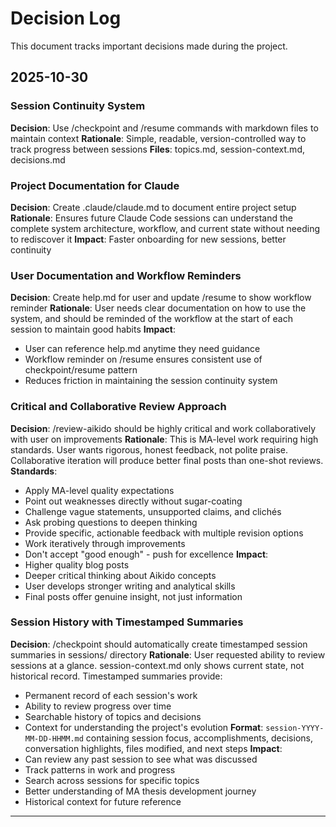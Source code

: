 # Decision Log

This document tracks important decisions made during the project.

## 2025-10-30

### Session Continuity System
**Decision**: Use /checkpoint and /resume commands with markdown files to maintain context
**Rationale**: Simple, readable, version-controlled way to track progress between sessions
**Files**: topics.md, session-context.md, decisions.md

### Project Documentation for Claude
**Decision**: Create .claude/claude.md to document entire project setup
**Rationale**: Ensures future Claude Code sessions can understand the complete system architecture, workflow, and current state without needing to rediscover it
**Impact**: Faster onboarding for new sessions, better continuity

### User Documentation and Workflow Reminders
**Decision**: Create help.md for user and update /resume to show workflow reminder
**Rationale**: User needs clear documentation on how to use the system, and should be reminded of the workflow at the start of each session to maintain good habits
**Impact**:
- User can reference help.md anytime they need guidance
- Workflow reminder on /resume ensures consistent use of checkpoint/resume pattern
- Reduces friction in maintaining the session continuity system

### Critical and Collaborative Review Approach
**Decision**: /review-aikido should be highly critical and work collaboratively with user on improvements
**Rationale**: This is MA-level work requiring high standards. User wants rigorous, honest feedback, not polite praise. Collaborative iteration will produce better final posts than one-shot reviews.
**Standards**:
- Apply MA-level quality expectations
- Point out weaknesses directly without sugar-coating
- Challenge vague statements, unsupported claims, and clichés
- Ask probing questions to deepen thinking
- Provide specific, actionable feedback with multiple revision options
- Work iteratively through improvements
- Don't accept "good enough" - push for excellence
**Impact**:
- Higher quality blog posts
- Deeper critical thinking about Aikido concepts
- User develops stronger writing and analytical skills
- Final posts offer genuine insight, not just information

### Session History with Timestamped Summaries
**Decision**: /checkpoint should automatically create timestamped session summaries in sessions/ directory
**Rationale**: User requested ability to review sessions at a glance. session-context.md only shows current state, not historical record. Timestamped summaries provide:
- Permanent record of each session's work
- Ability to review progress over time
- Searchable history of topics and decisions
- Context for understanding the project's evolution
**Format**: `session-YYYY-MM-DD-HHMM.md` containing session focus, accomplishments, decisions, conversation highlights, files modified, and next steps
**Impact**:
- Can review any past session to see what was discussed
- Track patterns in work and progress
- Search across sessions for specific topics
- Better understanding of MA thesis development journey
- Historical context for future reference

---

